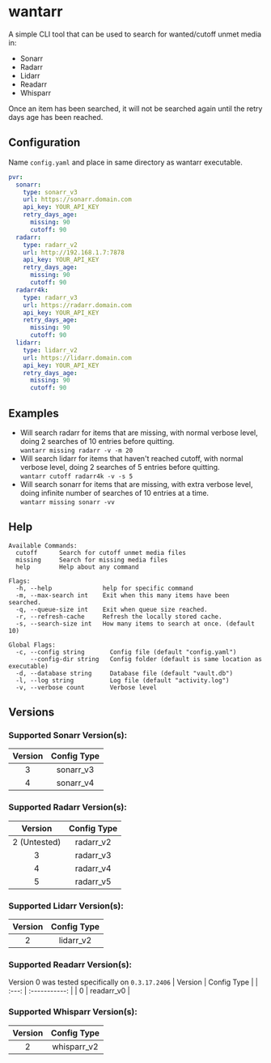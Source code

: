# wantarr

A simple CLI tool that can be used to search for wanted/cutoff unmet media in:

- Sonarr
- Radarr
- Lidarr
- Readarr
- Whisparr

Once an item has been searched, it will not be searched again until the retry days age has been reached.

## Configuration
Name `config.yaml` and place in same directory as wantarr executable.
```yaml
pvr:
  sonarr:
    type: sonarr_v3
    url: https://sonarr.domain.com
    api_key: YOUR_API_KEY
    retry_days_age:
      missing: 90
      cutoff: 90
  radarr:
    type: radarr_v2
    url: http://192.168.1.7:7878
    api_key: YOUR_API_KEY
    retry_days_age:
      missing: 90
      cutoff: 90
  radarr4k:
    type: radarr_v3
    url: https://radarr.domain.com
    api_key: YOUR_API_KEY
    retry_days_age:
      missing: 90
      cutoff: 90
  lidarr:
    type: lidarr_v2
    url: https://lidarr.domain.com
    api_key: YOUR_API_KEY
    retry_days_age:
      missing: 90
      cutoff: 90
```


## Examples
- Will search radarr for items that are missing, with normal verbose level, doing 2 searches of 10 entries before quitting.  
`wantarr missing radarr -v -m 20`
- Will search lidarr for items that haven't reached cutoff, with normal verbose level, doing 2 searches of 5 entries before quitting.  
`wantarr cutoff radarr4k -v -s 5`
- Will search sonarr for items that are missing, with extra verbose level, doing infinite number of searches of 10 entries at a time.  
`wantarr missing sonarr -vv`

## Help
```
Available Commands:
  cutoff      Search for cutoff unmet media files
  missing     Search for missing media files
  help        Help about any command

Flags:
  -h, --help              help for specific command
  -m, --max-search int    Exit when this many items have been searched.
  -q, --queue-size int    Exit when queue size reached.
  -r, --refresh-cache     Refresh the locally stored cache.
  -s, --search-size int   How many items to search at once. (default 10)

Global Flags:
  -c, --config string       Config file (default "config.yaml")
      --config-dir string   Config folder (default is same location as executable)
  -d, --database string     Database file (default "vault.db")
  -l, --log string          Log file (default "activity.log")
  -v, --verbose count       Verbose level
```

## Versions

### Supported Sonarr Version(s):
 | Version | Config Type |
 | :---: | :-----------: |
 | 3 | sonarr_v3 |
 | 4 | sonarr_v4 |

### Supported Radarr Version(s):
 | Version | Config Type |
 | :---: | :-----------: |
 | 2 (Untested) | radarr_v2 |
 | 3 | radarr_v3 |
 | 4 | radarr_v4 |
 | 5 | radarr_v5 |

### Supported Lidarr Version(s):
 | Version | Config Type |
 | :---: | :-----------: |
 | 2  | lidarr_v2 |

### Supported Readarr Version(s):
Version 0 was tested specifically on `0.3.17.2406`
 | Version | Config Type |
 | :---: | :-----------: |
 | 0  | readarr_v0 |

### Supported Whisparr Version(s):
 | Version | Config Type |
 | :---: | :-----------: |
 | 2  | whisparr_v2 |